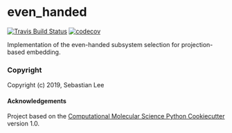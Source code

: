 even_handed
==============================
[//]: # (Badges)
[![Travis Build Status](https://travis-ci.org/REPLACE_WITH_OWNER_ACCOUNT/even_handed.png)](https://travis-ci.org/REPLACE_WITH_OWNER_ACCOUNT/even_handed)
[![codecov](https://codecov.io/gh/REPLACE_WITH_OWNER_ACCOUNT/even_handed/branch/master/graph/badge.svg)](https://codecov.io/gh/REPLACE_WITH_OWNER_ACCOUNT/even_handed/branch/master)

Implementation of the even-handed subsystem selection for projection-based embedding.

### Copyright

Copyright (c) 2019, Sebastian Lee


#### Acknowledgements
 
Project based on the 
[Computational Molecular Science Python Cookiecutter](https://github.com/molssi/cookiecutter-cms) version 1.0.
